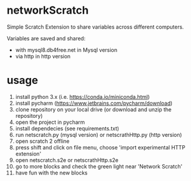 # networkScratch

Simple Scratch Extension to share variables across different computers.

Variables are saved and shared:
- with mysql8.db4free.net in Mysql version
- via http in http version

# usage

 1.  install python 3.x (i.e. https://conda.io/miniconda.html)
 2.  install pycharm (https://www.jetbrains.com/pycharm/download)
 3.  clone repository on your local drive (or download and unzip the repository)
 4.  open the project in pycharm
 5.  install dependecies (see requirements.txt)
 6.  run netscratch.py (mysql version) or netscrathHttp.py (http version)
 7.  open scratch 2 offline
 8.  press shift and click on file menu, choose 'import experimental HTTP extension'
 9.  open netscratch.s2e or netscrathHttp.s2e
10.  go to more blocks and check the green light near 'Network Scratch'
11.  have fun with the new blocks
